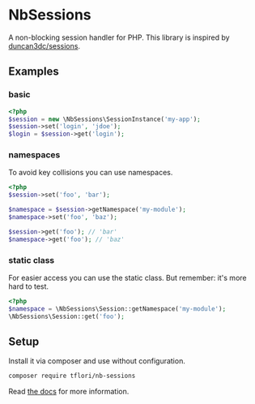 # NbSessions
A non-blocking session handler for PHP. This library is inspired by 
[duncan3dc/sessions](https://github.com/duncan3dc/sessions).

## Examples

### basic

```php
<?php
$session = new \NbSessions\SessionInstance('my-app');
$session->set('login', 'jdoe');
$login = $session->get('login');
```

### namespaces

To avoid key collisions you can use namespaces.

```php
<?php
$session->set('foo', 'bar');

$namespace = $session->getNamespace('my-module');
$namespace->set('foo', 'baz');

$session->get('foo'); // 'bar'
$namespace->get('foo'); // 'baz'
```

### static class

For easier access you can use the static class. But remember: it's more hard to test.

```php
<?php
$namespace = \NbSessions\Session::getNamespace('my-module');
\NbSessions\Session::get('foo');
```

## Setup

Install it via composer and use without configuration.

```bash
composer require tflori/nb-sessions
```

Read [the docs](https://tflori.github.io/nb-sessions) for more information.
